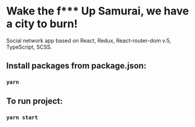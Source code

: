 # Wake the f*** Up Samurai, we have a city to burn!

Social network app based on React, Redux, React-router-dom v.5, TypeScript, SCSS.

## Install packages from package.json:
### `yarn`

## To run project:
### `yarn start`

